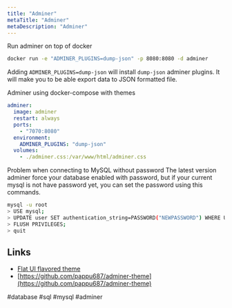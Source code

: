 ```yaml
---
title: "Adminer"
metaTitle: "Adminer"
metaDescription: "Adminer"
---
```


Run adminer on top of docker

```bash
docker run -e "ADMINER_PLUGINS=dump-json" -p 8080:8080 -d adminer
```

Adding `ADMINER_PLUGINS=dump-json` will install `dump-json` adminer plugins. It will make you to be able export data to JSON formatted file.

Adminer using docker-compose with themes

```yml
adminer:
  image: adminer
  restart: always
  ports:
    - "7070:8080"
  environment:
    ADMINER_PLUGINS: "dump-json"
  volumes:
    - ./adminer.css:/var/www/html/adminer.css
```

Problem when connecting to MySQL without password
The latest version adminer force your database enabled with password, but if your current mysql is not have password yet, you can set the password using this commands.

```bash
mysql -u root
> USE mysql;
> UPDATE user SET authentication_string=PASSWORD("NEWPASSWORD") WHERE User='root';
> FLUSH PRIVILEGES;
> quit
```

## Links
- [Flat UI flavored theme](https://gist.github.com/wayanjimmy/d050424c3e2bb337972eecfe1143c1a3)
- [https://github.com/pappu687/adminer-theme](https://github.com/pappu687/adminer-theme)

#database #sql #mysql #adminer
